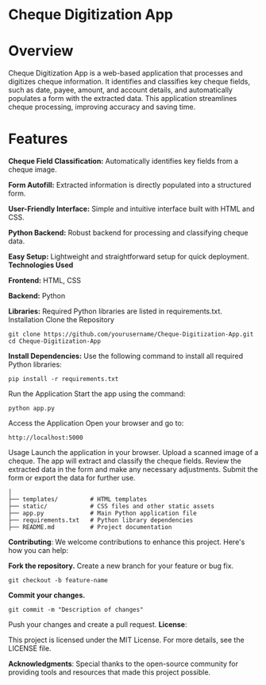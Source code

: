 # Cheque Digitization App
# Overview
Cheque Digitization App is a web-based application that processes and digitizes cheque information. It identifies and classifies key cheque fields, such as date, payee, amount, and account details, and automatically populates a form with the extracted data. This application streamlines cheque processing, improving accuracy and saving time.

# Features
**Cheque Field Classification:** Automatically identifies key fields from a cheque image.

**Form Autofill:** Extracted information is directly populated into a structured form.

**User-Friendly Interface:** Simple and intuitive interface built with HTML and CSS.

**Python Backend:** Robust backend for processing and classifying cheque data.

**Easy Setup:** Lightweight and straightforward setup for quick deployment.
**Technologies Used**

**Frontend:** HTML, CSS

**Backend:** Python

**Libraries:** Required Python libraries are listed in requirements.txt.
Installation
Clone the Repository
```
git clone https://github.com/yourusername/Cheque-Digitization-App.git
cd Cheque-Digitization-App
```
**Install Dependencies:**
Use the following command to install all required Python libraries:
```
pip install -r requirements.txt
```
Run the Application
Start the app using the command:
```
python app.py
```
Access the Application
Open your browser and go to:
```
http://localhost:5000
```
Usage
Launch the application in your browser.
Upload a scanned image of a cheque.
The app will extract and classify the cheque fields.
Review the extracted data in the form and make any necessary adjustments.
Submit the form or export the data for further use.

```
│  
├── templates/         # HTML templates  
├── static/            # CSS files and other static assets  
├── app.py             # Main Python application file  
├── requirements.txt   # Python library dependencies  
├── README.md          # Project documentation  
```

**Contributing**:
We welcome contributions to enhance this project. Here's how you can help:

**Fork the repository.**
Create a new branch for your feature or bug fix.
```
git checkout -b feature-name
```
**Commit your changes.**
```
git commit -m "Description of changes"
```
Push your changes and create a pull request.
**License**:

This project is licensed under the MIT License. For more details, see the LICENSE file.

**Acknowledgments**:
Special thanks to the open-source community for providing tools and resources that made this project possible.


